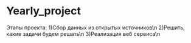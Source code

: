 # Yearly_project

 Этапы проекта:
 1)Сбор данных из открытых источников\n
 2)Решить, какие задачи будем решать\n
 3)Реализация веб сервиса\n
